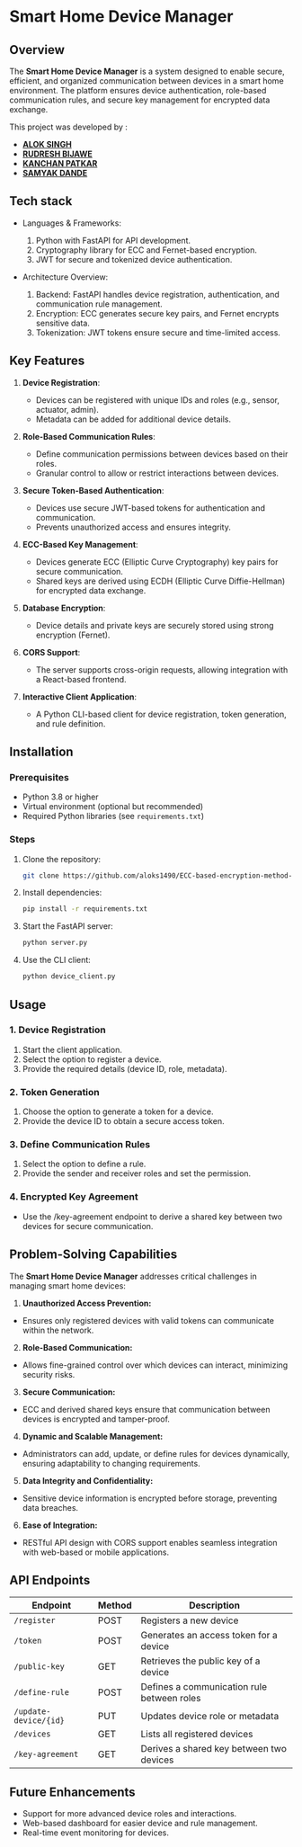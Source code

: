 # Smart Home Device Manager

## Overview
The **Smart Home Device Manager** is a system designed to enable secure, efficient, and organized communication between devices in a smart home environment. The platform ensures device authentication, role-based communication rules, and secure key management for encrypted data exchange.

This project was developed by :
- [**ALOK SINGH**](https://github.com/aloks1490)
- [**RUDRESH BIJAWE**](https://github.com/bijawerudresh)
- [**KANCHAN PATKAR**](https://github.com/k2p2projects)
- [**SAMYAK DANDE**](https://github.com/samyakdande)

## Tech stack
- Languages & Frameworks:
  1. Python with FastAPI for API development.
  2. Cryptography library for ECC and Fernet-based encryption.
  3. JWT for secure and tokenized device authentication.

- Architecture Overview:
  1. Backend: FastAPI handles device registration, authentication, and communication rule management.
  2. Encryption: ECC generates secure key pairs, and Fernet encrypts sensitive data.
  3. Tokenization: JWT tokens ensure secure and time-limited access.
  
## Key Features
1. **Device Registration**:
   - Devices can be registered with unique IDs and roles (e.g., sensor, actuator, admin).
   - Metadata can be added for additional device details.

2. **Role-Based Communication Rules**:
   - Define communication permissions between devices based on their roles.
   - Granular control to allow or restrict interactions between devices.

3. **Secure Token-Based Authentication**:
   - Devices use secure JWT-based tokens for authentication and communication.
   - Prevents unauthorized access and ensures integrity.

4. **ECC-Based Key Management**:
   - Devices generate ECC (Elliptic Curve Cryptography) key pairs for secure communication.
   - Shared keys are derived using ECDH (Elliptic Curve Diffie-Hellman) for encrypted data exchange.

5. **Database Encryption**:
   - Device details and private keys are securely stored using strong encryption (Fernet).

6. **CORS Support**:
   - The server supports cross-origin requests, allowing integration with a React-based frontend.

7. **Interactive Client Application**:
   - A Python CLI-based client for device registration, token generation, and rule definition.

## Installation

### Prerequisites
- Python 3.8 or higher
- Virtual environment (optional but recommended)
- Required Python libraries (see `requirements.txt`)

### Steps
1. Clone the repository:
   ```bash
   git clone https://github.com/aloks1490/ECC-based-encryption-method-for-IoT-devices.git
2. Install dependencies:
   ```bash
   pip install -r requirements.txt
3. Start the FastAPI server:
   ```bash
   python server.py
4. Use the CLI client:
   ```bash
   python device_client.py

## Usage
### 1. Device Registration
1. Start the client application.
2. Select the option to register a device.
3. Provide the required details (device ID, role, metadata).
### 2. Token Generation
1. Choose the option to generate a token for a device.
2. Provide the device ID to obtain a secure access token.
### 3. Define Communication Rules
1. Select the option to define a rule.
2. Provide the sender and receiver roles and set the permission.
### 4. Encrypted Key Agreement
- Use the /key-agreement endpoint to derive a shared key between two devices for secure communication.
## Problem-Solving Capabilities
The **Smart Home Device Manager** addresses critical challenges in managing smart home devices:

1. **Unauthorized Access Prevention:**

 - Ensures only registered devices with valid tokens can communicate within the network.
2. **Role-Based Communication:**

 - Allows fine-grained control over which devices can interact, minimizing security risks.
3. **Secure Communication:**

 - ECC and derived shared keys ensure that communication between devices is encrypted and tamper-proof.
4. **Dynamic and Scalable Management:**

 - Administrators can add, update, or define rules for devices dynamically, ensuring adaptability to changing requirements.
5. **Data Integrity and Confidentiality:**

 - Sensitive device information is encrypted before storage, preventing data breaches.
6. **Ease of Integration:**

 - RESTful API design with CORS support enables seamless integration with web-based or mobile applications.


## API Endpoints

| Endpoint               | Method | Description                                    |
|------------------------|--------|------------------------------------------------|
| `/register`            | POST   | Registers a new device                        |
| `/token`               | POST   | Generates an access token for a device        |
| `/public-key`          | GET    | Retrieves the public key of a device          |
| `/define-rule`         | POST   | Defines a communication rule between roles    |
| `/update-device/{id}`  | PUT    | Updates device role or metadata               |
| `/devices`             | GET    | Lists all registered devices                  |
| `/key-agreement`       | GET    | Derives a shared key between two devices      |



## Future Enhancements
- Support for more advanced device roles and interactions.
- Web-based dashboard for easier device and rule management.
- Real-time event monitoring for devices.
